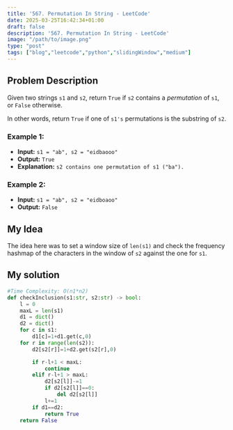 ```yaml
---
title: '567. Permutation In String - LeetCode'
date: 2025-03-25T16:42:34+01:00
draft: false
description: '567. Permutation In String - LeetCode'
image: "/path/to/image.png"
type: "post"
tags: ["blog","leetcode","python","slidingWindow","medium"]
---
```

## Problem Description

Given two strings `s1` and `s2`, return `True` if `s2` contains a *permutation* of `s1`, or `False` otherwise.

In other words, return `True` if one of `s1's` permutations is the substring of `s2`.

### Example 1:
* **Input:** `s1 = "ab", s2 = "eidbaooo"`
* **Output:** `True`
* **Explanation:** `s2 contains one permutation of s1 ("ba").`
### Example 2:
* **Input:** `s1 = "ab", s2 = "eidboaoo"`
* **Output:** `False`

## My Idea

The idea here was to set a window size of `len(s1)` and check the frequency hashmap of the characters in the window of `s2` against the one for `s1`.

## My solution
```python
#Time Complexity: O(n1*n2)
def checkInclusion(s1:str, s2:str) -> bool:
    l = 0
    maxL = len(s1)
    d1 = dict()
    d2 = dict()
    for c in s1:
        d1[c]=1+d1.get(c,0)
    for r in range(len(s2)):
        d2[s2[r]]=1+d2.get(s2[r],0)

        if r-l+1 < maxL:
            continue
        elif r-l+1 > maxL:
            d2[s2[l]]-=1
            if d2[s2[l]]==0:
                del d2[s2[l]]
            l+=1
        if d1==d2:
            return True
    return False
```
